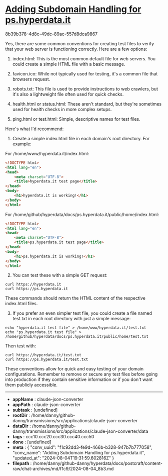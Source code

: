 # [Adding Subdomain Handling for ps.hyperdata.it](https://claude.ai/chat/f1c92dd3-fe9d-466b-b328-947b7b777058)

8b39b378-4d8c-49dc-89ac-557d8dca9867

 Yes, there are some common conventions for creating test files to verify that your web server is functioning correctly. Here are a few options:

1. index.html: This is the most common default file for web servers. You could create a simple HTML file with a basic message.

2. favicon.ico: While not typically used for testing, it's a common file that browsers request.

3. robots.txt: This file is used to provide instructions to web crawlers, but it's also a lightweight file often used for quick checks.

4. health.html or status.html: These aren't standard, but they're sometimes used for health checks in more complex setups.

5. ping.html or test.html: Simple, descriptive names for test files.

Here's what I'd recommend:

1. Create a simple index.html file in each domain's root directory. For example:

For /home/www/hyperdata.it/index.html:
```html
<!DOCTYPE html>
<html lang="en">
<head>
    <meta charset="UTF-8">
    <title>hyperdata.it test page</title>
</head>
<body>
    <h1>hyperdata.it is working!</h1>
</body>
</html>
```

For /home/github/hyperdata/docs/ps.hyperdata.it/public/home/index.html:
```html
<!DOCTYPE html>
<html lang="en">
<head>
    <meta charset="UTF-8">
    <title>ps.hyperdata.it test page</title>
</head>
<body>
    <h1>ps.hyperdata.it is working!</h1>
</body>
</html>
```

2. You can test these with a simple GET request:

```
curl https://hyperdata.it
curl https://ps.hyperdata.it
```

These commands should return the HTML content of the respective index.html files.

3. If you prefer an even simpler test file, you could create a file named test.txt in each root directory with just a simple message:

```
echo "hyperdata.it test file" > /home/www/hyperdata.it/test.txt
echo "ps.hyperdata.it test file" > /home/github/hyperdata/docs/ps.hyperdata.it/public/home/test.txt
```

Then test with:

```
curl https://hyperdata.it/test.txt
curl https://ps.hyperdata.it/test.txt
```

These conventions allow for quick and easy testing of your domain configurations. Remember to remove or secure any test files before going into production if they contain sensitive information or if you don't want them publicly accessible.

---

* **appName** : claude-json-converter
* **appPath** : claude-json-converter
* **subtask** : [undefined]
* **rootDir** : /home/danny/github-danny/transmissions/src/applications/claude-json-converter
* **dataDir** : /home/danny/github-danny/transmissions/src/applications/claude-json-converter/data
* **tags** : ccc10.ccc20.ccc30.ccc40.ccc50
* **done** : [undefined]
* **meta** : {
  "conv_uuid": "f1c92dd3-fe9d-466b-b328-947b7b777058",
  "conv_name": "Adding Subdomain Handling for ps.hyperdata.it",
  "updated_at": "2024-08-04T19:31:59.602816Z"
}
* **filepath** : /home/danny/github-danny/hyperdata/docs/postcraft/content-raw/chat-archives/md/f1c9/2024-08-04_8b3.md